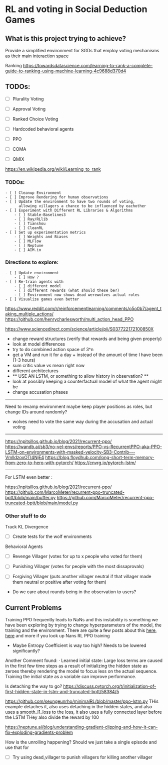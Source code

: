 # RL and voting in Social Deduction Games

## What is this project trying to achieve?

Provide a simplified environment for SGDs that employ voting mechanisms as their main interaction space


Ranking 
https://towardsdatascience.com/learning-to-rank-a-complete-guide-to-ranking-using-machine-learning-4c9688d370d4


## TODOs:

- [ ] Plurality Voting
- [ ] Approval Voting
- [ ] Ranked Choice Voting

- [ ] Hardcoded behavioral agents
- [ ] PPO
- [ ] COMA
- [ ] QMIX

https://en.wikipedia.org/wiki/Learning_to_rank

### TODOs:
    - [ ] Cleanup Environment
    - [ ] Improve Rendering for human observations
    - [ ] Update the environment to have two rounds of voting, 
          allowing villagers a chance to be influenced by eachother
    - [ ] Experiment with Different RL Libraries & Algorithms
        - [ ] Stable-Baselines3
        - [ ] Ray/RLlib
        - [ ] Tianshou
        - [ ] CleanRL
    - [ ] Set up experimentation metrics
        - [ ] Weights and Biases
        - [ ] MLFlow
        - [ ] Neptune
        - [ ] AIM.io

### Directions to explore:

    - [ ] Update environment
        - [ ] How ? 
    - [ ] Re-train agents with 
        - [ ] different model
        - [ ] different rewards (what should these be?)
        - [ ] Environment now shows dead werewolves actual roles
    - [ ] Visualize games even better


https://www.reddit.com/r/reinforcementlearning/comments/o5o0b7/agent_taking_multiple_actions/
https://github.com/henrycharlesworth/multi_action_head_PPO

https://www.sciencedirect.com/science/article/pii/S037722172100850X


- change reward structures (verify that rewards and being given properly)
- look at model differences
- try to do combined action space of 3^n 
- get a VM and run it for a day + instead of the amount of time I have been (1-3 hours)
- sum critic value vs mean right now
- different architectures
- ** USE AN LSTM, or something to allow history in observation? **
- look at possibly keeping a counterfactual model of what the agent might be
- change accusation phases



____
Need to revamp environment
maybe keep player positions as roles, but change IDs around randomly?

- wolves need to vote the same way during the accusation and actual voting

---
https://npitsillos.github.io/blog/2021/recurrent-ppo/
https://wandb.ai/sb3/no-vel-envs/reports/PPO-vs-RecurrentPPO-aka-PPO-LSTM-on-environments-with-masked-velocity-SB3-Contrib---VmlldzoxOTI4NjE4
https://blog.floydhub.com/long-short-term-memory-from-zero-to-hero-with-pytorch/
https://cnvrg.io/pytorch-lstm/



---
For LSTM even better :

https://npitsillos.github.io/blog/2021/recurrent-ppo/
https://github.com/MarcoMeter/recurrent-ppo-truncated-bptt/blob/main/buffer.py
https://github.com/MarcoMeter/recurrent-ppo-truncated-bptt/blob/main/model.py


### Other stuff to do

Track KL Divergence

- [ ] Create tests for the wolf environments

Behavioral Agents
- [ ] Revenge Villager (votes for up to x people who voted for them)
- [ ] Punishing Villager (votes for people with the most dissaprovals)
- [ ] Forgiving Villager (puts another villager neutral if that villager made them neutral or positive after voting for them)


- Do we care about rounds being in the observation to users?


## Current Problems

Training PPO frequently leads to NaNs and this instability is something we have been exploring by trying to change hyperparameters of the model, the training and the environment. There are quite a few posts about this [here](https://github.com/hill-a/stable-baselines/issues/340), [here](https://stable-baselines3.readthedocs.io/en/master/guide/checking_nan.html) and more if you look up Nans RL PPO training
- Maybe Entropy Coefficient is way too high? Needs to be lowered significantly?


Another Comment found:
· Learned initial state: Large loss terms are caused in the first few time steps as a result of initializing the hidden state as zeroes thereby rendering the model to focus less on the actual sequence. Training the initial state as a variable can improve performance.



Is detaching the way to go?
https://discuss.pytorch.org/t/initialization-of-first-hidden-state-in-lstm-and-truncated-bptt/58384/5


https://github.com/seungeunrho/minimalRL/blob/master/ppo-lstm.py
THis example detaches it, also uses detaching in the hidden states, and also uses a smooth_l1_loss to the loss, it also uses a fully connected layer before the LSTM
THey also divide the reward by 100


https://neptune.ai/blog/understanding-gradient-clipping-and-how-it-can-fix-exploding-gradients-problem

How is the unrolling happening? 
Should we just take a single episode and use that for 


- [ ] Try using dead_villager to punish villagers for killing another villager